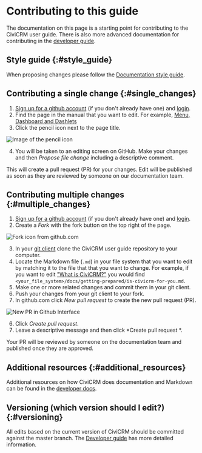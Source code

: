 # Contributing to this guide

The documentation on this page is a starting point for contributing to the CiviCRM user guide.  There is also more advanced documentation for contributing in the [developer guide](https://docs.civicrm.org/dev/en/latest/documentation/).

## Style guide {:#style_guide}
When proposing changes please follow the [Documentation style guide](https://docs.civicrm.org/dev/en/master/best-practices/documentation-style-guide/).  

## Contributing a single change {:#single_changes}

1. [Sign up for a github account](https://github.com/join) (if you don't already have one) and [login](https://github.com/login).
2. Find the page in the manual that you want to edit.  For example, [Menu, Dashboard and Dashlets](/the-user-interface/menu-dashboard-and-dashlets.md)
3.  Click the pencil icon next to the page title.

![Image of the pencil icon](/img/contributing_to_this_manual.png)

4. You will be taken to an editing screen on GitHub.  Make your changes and then *Propose file change* including a descriptive comment.  

This will create a pull request (PR) for your changes.  Edit will be published as soon as they are reviewed by someone on our documentation team.

## Contributing multiple changes {:#multiple_changes}

1. [Sign up for a github account](https://github.com/join) (if you don't already have one) and [login](https://github.com/login).
2. Create a *Fork* with the fork button on the top right of the page.  

![Fork icon from github.com](/img/fork.png)


3. In your [git client](https://git-scm.com/download/gui/linux) clone the CiviCRM user guide repository to your computer.  
4. Locate the Markdown file (`.md`) in your file system that you want to edit by matching it to the file that that you want to change. For example, if you want to edit ["What is CiviCRM?"](/introduction/what-is-civicrm.md) you would find `<your_file_system>/docs/getting-prepared/is-civicrm-for-you.md`. 
5. Make one or more related changes and commit them in your git client.  
4. Push your changes from your git client to your fork.
5. In github.com click *New pull request* to create the new pull request (PR). 

![New PR in Github Interface](/img/new_pr.png)

6. Click *Create pull request*. 
7. Leave a descriptive message and then click *Create pull request *. 

Your PR will be reviewed by someone on the documentation team and published once they are approved.  

## Additional resources {:#additional_resources}

Additional resources on how CiviCRM does documentation and Markdown can be found in the [developer docs](https://docs.civicrm.org/dev/en/latest/documentation/#resources). 

## Versioning (which version should I edit?) {:#versioning}

All edits based on the current version of CiviCRM should be committed against the master branch.  The [Developer guide](https://docs.civicrm.org/dev/en/latest/documentation/#versions) has more detailed information. 


